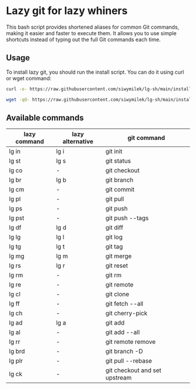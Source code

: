 # Lazy git for lazy whiners

This bash script provides shortened aliases for common Git commands, making it easier and faster to execute them. It allows you to use simple shortcuts instead of typing out the full Git commands each time.

## Usage

To install lazy git, you should run the install script. You can do it using curl or wget command:
```bash
curl -o- https://raw.githubusercontent.com/siwymilek/lg-sh/main/install.sh | bash
```

```bash
wget -qO- https://raw.githubusercontent.com/siwymilek/lg-sh/main/install.sh | bash
```

## Available commands

| lazy command | lazy alternative | git command                   |
|--------------|-----------------|-------------------------------|
| lg in        | lg i            | git init                      |
| lg st        | lg s            | git status                    |
| lg co        | -               | git checkout                  |
| lg br        | lg b            | git branch                    |
| lg cm        | -               | git commit                    |
| lg pl        | -               | git pull                      |
| lg ps        | -               | git push                      |
| lg pst       | -               | git push --tags               |
| lg df        | lg d            | git diff                      |
| lg lg        | lg l            | git log                       |
| lg tg        | lg t            | git tag                       |
| lg mg        | lg m            | git merge                     |
| lg rs        | lg r            | git reset                     |
| lg rm        | -               | git rm                        |
| lg re        | -               | git remote                    |
| lg cl        | -               | git clone                     |
| lg ff        | -               | git fetch --all               |
| lg ch        | -               | git cherry-pick               |
| lg ad        | lg a            | git add                       |
| lg al        | -               | git add --all                 |
| lg rr        | -               | git remote remove             |
| lg brd       | -               | git branch -D                 |
| lg plr       | -               | git pull --rebase             |
| lg ck        | -               | git checkout and set upstream |

